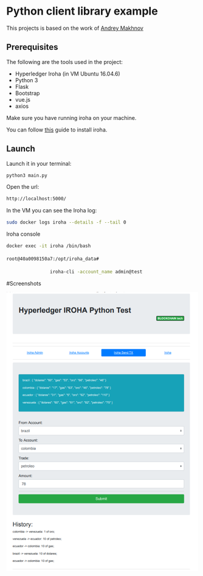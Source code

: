 # Python client library example

This projects is based on the work of [Andrey Makhnov](https://github.com/andrcrus/iroha-python-demo)

## Prerequisites

The following are the tools used in the project:

- Hyperledger Iroha (in VM Ubuntu 16.04.6)
- Python 3
- Flask 
- Bootstrap
- vue.js
- axios

Make sure you have running iroha on your machine. 

You can follow [this](https://iroha.readthedocs.io/en/latest/getting_started/index.html) guide to install iroha.

## Launch 

Launch it in your terminal:
```sh
python3 main.py
```

Open the url:

```sh
http://localhost:5000/
```


In the VM you can see the Iroha log:
```sh
sudo docker logs iroha --details -f --tail 0
```


Iroha console
```sh
docker exec -it iroha /bin/bash

root@40a0098150a7:/opt/iroha_data#

                iroha-cli -account_name admin@test

```

#Screenshots

![image](static/img/2.png)